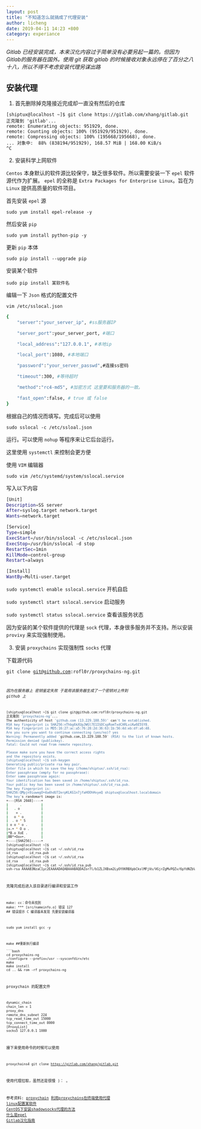 ```yaml
---
layout: post
title: "不知道怎么就搞成了代理安装"
author: licheng
date: 2019-04-11 14:23 +800
category: experiance
---
```


*Gitlab 已经安装完成，本来汉化内容过于简单没有必要另起一篇的。但因为 Gitlab的服务器在国外。使用 git 获取 gitlab 的时候接收对象永远停在了百分之八十八，所以不得不考虑安装代理另谋出路*

## 安装代理

1. 首先删除掉克隆接近完成却一直没有然后的仓库

```
[shiptux@localhost ~]$ git clone https://gitlab.com/xhang/gitlab.git
正克隆到 'gitlab'...
remote: Enumerating objects: 951929, done.
remote: Counting objects: 100% (951929/951929), done.
remote: Compressing objects: 100% (195668/195668), done.
... 对象中:  88% (838194/951929), 168.57 MiB | 168.00 KiB/s   
^C
```

2. 安装科学上网软件

`Centos` 本身默认的软件源比较保守，缺乏很多软件。所以需要安装一下 `epel` 软件源代作为扩展。 `epel` 的全称是 `Extra Packages for Enterprise Linux`。旨在为 `Linux` 提供高质量的软件项目。 

首先安装 `epel` 源

<code>sudo yum install epel-release -y</code>

然后安装 `pip` 

<code>sudo yum install python-pip -y</code>

更新 `pip` 本体

<code>sudo pip install --upgrade pip</code>

安装某个软件

<code>sudo pip install 某软件名</code>

编辑一下 `Json` 格式的配置文件

<code>vim /etc/sslocal.json</code>
```bash
{
    "server":"your_server_ip", #ss服务器IP

    "server_port":your_server_port, #端口

    "local_address":"127.0.0.1", #本地ip

    "local_port":1080, #本地端口

    "password":"your_server_passwd",#连接ss密码

    "timeout":300, #等待超时

    "method":"rc4-md5", #加密方式 这里要和服务器的一致。

    "fast_open":false, # true 或 false
}
```

根据自己的情况而填写。完成后可以使用 

<code>sudo sslocal -c /etc/ssloal.json</code>

运行。可以使用 `nohup` 等程序来让它后台运行。

这里使用 `systemctl` 来控制会更方便

使用 `VIM` 编辑器 

<code>sudo vim /etc/systemd/system/sslocal.service</code>

写入以下内容

```bash
[Unit]
Description=SS server
After=syslog.target network.target
Wants=network.target

[Service]
Type=simple
ExecStart=/usr/bin/sslocal -c /etc/sslocal.json
ExecStop=/usr/bin/sslocal -d stop
RestartSec=1min
KillMode=control-group
Restart=always

[Install]
WantBy=Multi-user.target
```

<code>sudo systemctl enable sslocal.service</code> 开机自启

<code>sudo systemctl start sslocal.service</code> 启动服务

<code>sudo systemctl status sslocal.service</code> 查看该服务状态

因为安装的某个软件提供的代理是 `sock` 代理，本身很多服务并不支持。所以安装 `provixy` 来实现强制使用。

3. 安装 `proxychains` 实现强制性 `socks` 代理

下载源代码

<code>git clone git@github.com:rofl0r/proxychains-ng.git<code>

*因为在服务器上 密钥鉴定失败 于是用该服务器生成了一个密钥对上传到 github 上*

```bash
[shiptux@localhost ~]$ git clone git@github.com:rofl0r/proxychains-ng.git
正克隆到 'proxychains-ng'...
The authenticity of host 'github.com (13.229.188.59)' can't be established.
RSA key fingerprint is SHA256:nThbg6kXUpJWGl7E1IGOCspRomTxdCARLviKw6E5SY8.
RSA key fingerprint is MD5:16:27:ac:a5:76:28:2d:36:63:1b:56:4d:eb:df:a6:48.
Are you sure you want to continue connecting (yes/no)? yes
Warning: Permanently added 'github.com,13.229.188.59' (RSA) to the list of known hosts.
Permission denied (publickey).
fatal: Could not read from remote repository.

Please make sure you have the correct access rights
and the repository exists.
[shiptux@localhost ~]$ ssh-keygen 
Generating public/private rsa key pair.
Enter file in which to save the key (/home/shiptux/.ssh/id_rsa): 
Enter passphrase (empty for no passphrase): 
Enter same passphrase again: 
Your identification has been saved in /home/shiptux/.ssh/id_rsa.
Your public key has been saved in /home/shiptux/.ssh/id_rsa.pub.
The key fingerprint is:
SHA256:QMpjn9iuwegO+4a4hdU72erpKLKG1n7jfaHOOhHvyeQ shiptux@localhost.localdomain
The key's randomart image is:
+---[RSA 2048]----+
|      .          |
|   . o           |
|    = .          |
|   o * o         |
|  . o * S        |
| o o * o .       |
|=.+ * O o .      |
|*B.o XoE .       |
|BB*+Oo=+.        |
+----[SHA256]-----+
[shiptux@localhost ~]$ 
[shiptux@localhost ~]$ cat ~/.ssh/id_rsa
id_rsa      id_rsa.pub  
[shiptux@localhost ~]$ cat ~/.ssh/id_rsa
id_rsa      id_rsa.pub  
[shiptux@localhost ~]$ cat ~/.ssh/id_rsa.pub 
ssh-rsa AAAAB3NzaC1yc2EAAAADAQABAAABAQDAZor7l/b1ZLJXBsm2LyOYXKRBXpbCkslMFjVs/VGjrZgMvPQZv/6pYdNZbVDLFeT4srX2nA35NHuupI6QJsqMAcmHc+JjtNkGG0yOa2Vj+QpplIjK+09NqAqOIP3hQUcOrmM4qIddG3FS8vt5f8D3h4ryIlmmx1zQDe7YIhTG9dbM+aACJupcT0AiZpvBGhT9wS/jHe8iW3noiULj4WK7YCaxnDLTpKjyO5vYJNtzoDUcEVINJS1FKJqv4unmN2VTWno3k/Kasrlvi62ydq4+hUHUizeKdqifAkC6NP7IFqqYggF3oU1bPh1aihmpk/MrIzL/ax8F3ZkCco2cCW4N shiptux@localhost.localdomain
```

克隆完成后进入该目录进行编译和安装工作

```
make: cc：命令未找到
make: *** [src/nameinfo.o] 错误 127
## 错误提示 C 编译器未发现 先要安装编译器
```

<code>sudo yum install gcc -y</code>

```
make ##重新执行编译

```bash
cd proxychains-ng
./configure --prefix=/usr --sysconfdir=/etc 
make
make install
cd .. && rom -rf proxychains-ng
```

proxychain 的配置文件

```bash
dynamic_chain
chain_len = 1
proxy_dns
remote_dns_subnet 224
tcp_read_time_out 15000
tcp_connect_time_out 8000
[ProxyList]
socks5 127.0.0.1 1080
```

接下来使用命令的时候可以使用

<code>proxychains4 git clone https://gitlab.com/xhang/gitlab.git</code>

使用代理拉取，虽然还是很慢 )： 。

参考资料:
[proxychain](https://github.com/rofl0r/proxychains-ng)
[利用proxychains在终端使用代理](https://blog.csdn.net/gengxuelei/article/details/52514603)
[linux配置某软件](https://www.cnblogs.com/jehorn/p/10161074.html)
[CentOS下安装shadowsocks代理的方法](https://www.jianshu.com/p/11585058cbe9)
[什么是epel](https://www.cnblogs.com/gaoyuechen/p/7683471.html)
[Gitlab汉化指南](https://gitlab.com/xhang/gitlab/wikis/home)